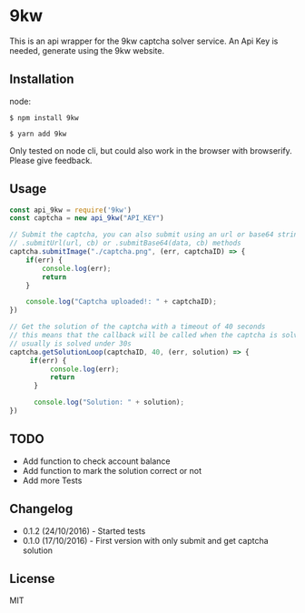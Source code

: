 # 9kw
This is an api wrapper for the 9kw captcha solver service. An Api Key is needed, generate using the 9kw website.

## Installation
node:

```
$ npm install 9kw
```

```
$ yarn add 9kw
```
Only tested on node cli, but could also work in the browser with browserify. Please give feedback.

## Usage

```js
const api_9kw = require('9kw')
const captcha = new api_9kw("API_KEY")

// Submit the captcha, you can also submit using an url or base64 string
// .submitUrl(url, cb) or .submitBase64(data, cb) methods
captcha.submitImage("./captcha.png", (err, captchaID) => {
    if(err) {
        console.log(err);
        return
    }

    console.log("Captcha uploaded!: " + captchaID);
})

// Get the solution of the captcha with a timeout of 40 seconds
// this means that the callback will be called when the captcha is solved
// usually is solved under 30s
captcha.getSolutionLoop(captchaID, 40, (err, solution) => {
     if(err) {
          console.log(err);
          return
      }

      console.log("Solution: " + solution);
})
```

## TODO
- Add function to check account balance
- Add function to mark the solution correct or not
- Add more Tests

## Changelog
- 0.1.2 (24/10/2016) - Started tests
- 0.1.0 (17/10/2016) - First version with only submit and get captcha solution

## License

MIT
